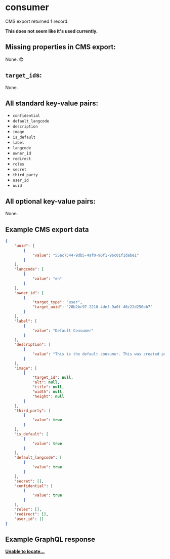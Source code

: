 # consumer

CMS export returned **1** record.

**This does not seem like it's used currently.**

## Missing properties in CMS export:

None. 😎

## `target_id`s:

None.

## All standard key-value pairs:

- `confidential`
- `default_langcode`
- `description`
- `image`
- `is_default`
- `label`
- `langcode`
- `owner_id`
- `redirect`
- `roles`
- `secret`
- `third_party`
- `user_id`
- `uuid`

## All optional key-value pairs:

None.

## Example CMS export data

```json
{
    "uuid": [
        {
            "value": "55ac7544-9db5-4af0-96f1-96c01f1dabe1"
        }
    ],
    "langcode": [
        {
            "value": "en"
        }
    ],
    "owner_id": [
        {
            "target_type": "user",
            "target_uuid": "20b2bc97-2210-4def-9a0f-46c22d250eb7"
        }
    ],
    "label": [
        {
            "value": "Default Consumer"
        }
    ],
    "description": [
        {
            "value": "This is the default consumer. This was created programmatically when the Consumers module was first installed. Feel free to edit, or delete this."
        }
    ],
    "image": [
        {
            "target_id": null,
            "alt": null,
            "title": null,
            "width": null,
            "height": null
        }
    ],
    "third_party": [
        {
            "value": true
        }
    ],
    "is_default": [
        {
            "value": true
        }
    ],
    "default_langcode": [
        {
            "value": true
        }
    ],
    "secret": [],
    "confidential": [
        {
            "value": true
        }
    ],
    "roles": [],
    "redirect": [],
    "user_id": []
}
```

## Example GraphQL response

**[Unable to locate...](../../../../../../.cache/localhost/drupal/pages.json)**
